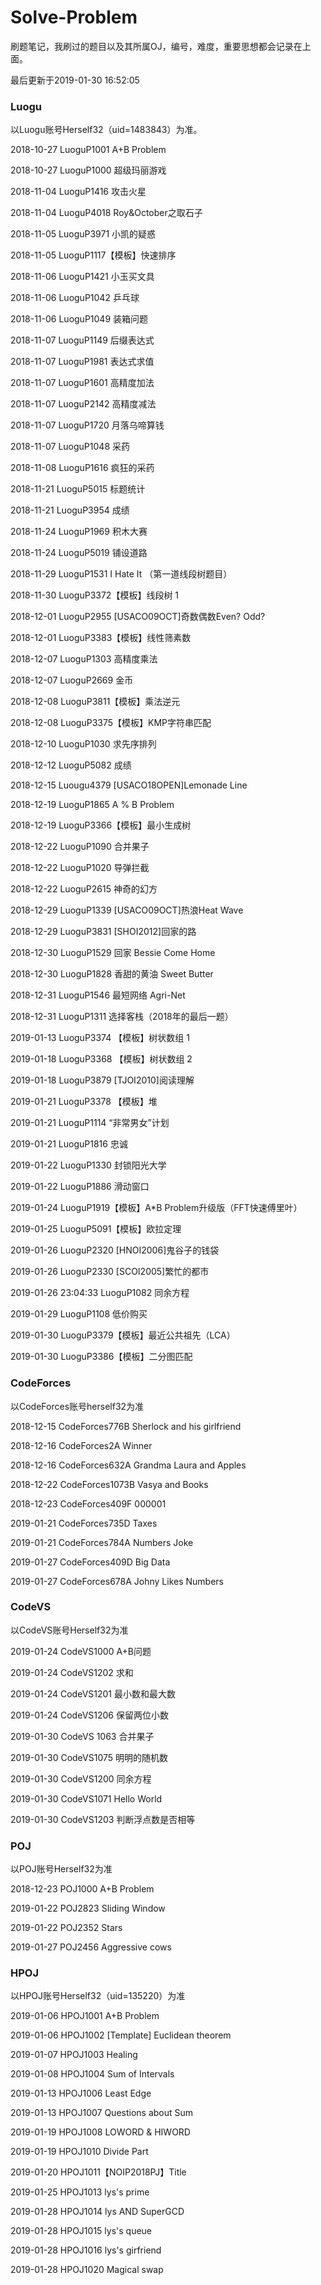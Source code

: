 # Solve-Problem
刷题笔记，我刷过的题目以及其所属OJ，编号，难度，重要思想都会记录在上面。

最后更新于2019-01-30 16:52:05

### Luogu
以Luogu账号Herself32（uid=1483843）为准。

2018-10-27 LuoguP1001 A+B Problem        

2018-10-27 LuoguP1000 超级玛丽游戏        

2018-11-04 LuoguP1416 攻击火星           

2018-11-04 LuoguP4018 Roy&October之取石子 

2018-11-05 LuoguP3971 小凯的疑惑          

2018-11-05 LuoguP1117【模板】快速排序     

2018-11-06 LuoguP1421 小玉买文具          

2018-11-06 LuoguP1042 乒乓球

2018-11-06 LuoguP1049 装箱问题

2018-11-07 LuoguP1149 后缀表达式

2018-11-07 LuoguP1981 表达式求值

2018-11-07 LuoguP1601 高精度加法

2018-11-07 LuoguP2142 高精度减法

2018-11-07 LuoguP1720 月落乌啼算钱

2018-11-07 LuoguP1048 采药

2018-11-08 LuoguP1616 疯狂的采药

2018-11-21 LuoguP5015 标题统计

2018-11-21 LuoguP3954 成绩

2018-11-24 LuoguP1969 积木大赛

2018-11-24 LuoguP5019 铺设道路

2018-11-29 LuoguP1531 I Hate It                 （第一道线段树题目）

2018-11-30 LuoguP3372【模板】线段树 1

2018-12-01 LuoguP2955 [USACO09OCT]奇数偶数Even? Odd? 

2018-12-01 LuoguP3383【模板】线性筛素数

2018-12-07 LuoguP1303 高精度乘法

2018-12-07 LuoguP2669 金币

2018-12-08 LuoguP3811【模板】乘法逆元

2018-12-08 LuoguP3375【模板】KMP字符串匹配

2018-12-10 LuoguP1030 求先序排列

2018-12-12 LuoguP5082 成绩

2018-12-15 Luougu4379 [USACO18OPEN]Lemonade Line

2018-12-19 LuoguP1865 A % B Problem

2018-12-19 LuoguP3366【模板】最小生成树

2018-12-22 LuoguP1090 合并果子

2018-12-22 LuoguP1020 导弹拦截

2018-12-22 LuoguP2615 神奇的幻方

2018-12-29 LuoguP1339 [USACO09OCT]热浪Heat Wave

2018-12-29 LuoguP3831 [SHOI2012]回家的路

2018-12-30 LuoguP1529 回家 Bessie Come Home

2018-12-30 LuoguP1828 香甜的黄油 Sweet Butter

2018-12-31 LuoguP1546 最短网络 Agri-Net

2018-12-31 LuoguP1311 选择客栈（2018年的最后一题）

2019-01-13 LuoguP3374 【模板】树状数组 1

2019-01-18 LuoguP3368 【模板】树状数组 2  

2019-01-18 LuoguP3879 [TJOI2010]阅读理解

2019-01-21 LuoguP3378 【模板】堆

2019-01-21 LuoguP1114 “非常男女”计划

2019-01-21 LuoguP1816 忠诚

2019-01-22 LuoguP1330 封锁阳光大学

2019-01-22 LuoguP1886 滑动窗口

2019-01-24 LuoguP1919【模板】A*B Problem升级版（FFT快速傅里叶）

2019-01-25 LuoguP5091【模板】欧拉定理

2019-01-26 LuoguP2320 [HNOI2006]鬼谷子的钱袋

2019-01-26 LuoguP2330 [SCOI2005]繁忙的都市

2019-01-26 23:04:33 LuoguP1082 同余方程

2019-01-29 LuoguP1108 低价购买

2019-01-30 LuoguP3379【模板】最近公共祖先（LCA）

2019-01-30 LuoguP3386【模板】二分图匹配

### CodeForces
以CodeForces账号herself32为准

2018-12-15 CodeForces776B Sherlock and his girlfriend

2018-12-16 CodeForces2A Winner

2018-12-16 CodeForces632A Grandma Laura and Apples

2018-12-22 CodeForces1073B Vasya and Books

2018-12-23 CodeForces409F 000001

2019-01-21 CodeForces735D Taxes

2019-01-21 CodeForces784A Numbers Joke

2019-01-27 CodeForces409D Big Data

2019-01-27 CodeForces678A Johny Likes Numbers

### CodeVS
以CodeVS账号Herself32为准

2019-01-24 CodeVS1000 A+B问题

2019-01-24 CodeVS1202 求和
 
2019-01-24 CodeVS1201 最小数和最大数

2019-01-24 CodeVS1206 保留两位小数

2019-01-30 CodeVS 1063 合并果子

2019-01-30 CodeVS1075 明明的随机数

2019-01-30 CodeVS1200 同余方程

2019-01-30 CodeVS1071 Hello World

2019-01-30 CodeVS1203 判断浮点数是否相等

### POJ
以POJ账号Herself32为准

2018-12-23 POJ1000 A+B Problem

2019-01-22 POJ2823 Sliding Window

2019-01-22 POJ2352 Stars

2019-01-27 POJ2456 Aggressive cows

### HPOJ
以HPOJ账号Herself32（uid=135220）为准

2019-01-06 HPOJ1001 A+B Problem

2019-01-06 HPOJ1002 [Template] Euclidean theorem

2019-01-07 HPOJ1003 Healing

2019-01-08 HPOJ1004 Sum of Intervals

2019-01-13 HPOJ1006 Least Edge

2019-01-13 HPOJ1007 Questions about Sum

2019-01-19 HPOJ1008 LOWORD & HIWORD

2019-01-19 HPOJ1010 Divide Part

2019-01-20 HPOJ1011【NOIP2018PJ】Title

2019-01-25 HPOJ1013 lys's prime

2019-01-28 HPOJ1014 lys AND SuperGCD

2019-01-28 HPOJ1015 lys's queue

2019-01-28 HPOJ1016 lys's girfriend

2019-01-28 HPOJ1020 Magical swap

